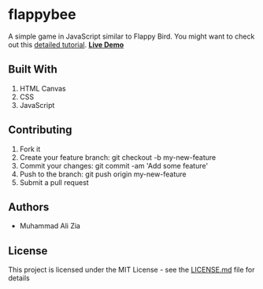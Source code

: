 # flappybee

A simple game in JavaScript similar to Flappy Bird. You might want to check out this [detailed tutorial](http://www.letscodepro.com/flappy-bee-game-javascript-canvas/).
[__Live Demo__](http://flappybee.letscodepro.com/game.html)

## Built With
1. HTML Canvas
2. CSS
3. JavaScript

## Contributing

1. Fork it
2. Create your feature branch: git checkout -b my-new-feature
3. Commit your changes: git commit -am 'Add some feature'
4. Push to the branch: git push origin my-new-feature
5. Submit a pull request

## Authors

+ Muhammad Ali Zia

## License

This project is licensed under the MIT License - see the [LICENSE.md](https://github.com/the-javapocalypse/flappybee.github.io/blob/master/License.txt) file for details



